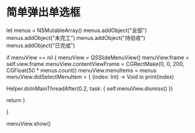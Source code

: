 # 简单弹出单选框

let menus = NSMutableArray()
menus.addObject("全部")
menus.addObject("未完工")
menus.addObject("待验收")
menus.addObject("已完成")

if menuView == nil {
menuView = QSSlideMenuView()
menuView.frame = self.view.frame
menuView.contentViewFrame = CGRectMake(0, 0, 200, CGFloat(50 * menus.count))
menuView.menuItems = menus
menuView.didSelectMenuItem = {
(index: Int) -> Void in
print(index)

Helper.doInMainThreadAfter(0.2, task: {
self.menuView.dismiss()
})

return
}

}


menuView.show()

